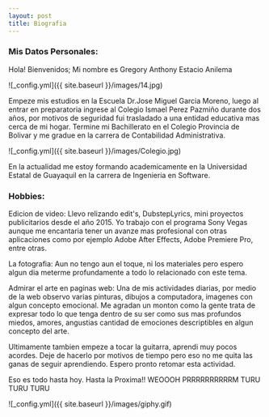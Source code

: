 ```yaml
---
layout: post
title: Biografia
---
```


### Mis Datos Personales:

Hola! Bienvenidos; Mi nombre es Gregory Anthony Estacio Anilema  

![_config.yml]({{ site.baseurl }}/images/14.jpg)

Empeze mis estudios en la Escuela Dr.Jose Miguel Garcia Moreno, luego al entrar en preparatoria ingrese al Colegio Ismael Perez Pazmiño durante dos años, por motivos de seguridad fui trasladado a una entidad educativa mas cerca de mi hogar. Termine mi Bachillerato en el Colegio Provincia de Bolivar y me gradue en la carrera de Contabilidad Administrativa.

![_config.yml]({{ site.baseurl }}/images/Colegio.jpg)

En la actualidad me estoy formando academicamente en la Universidad Estatal de Guayaquil en la carrera de Ingenieria en Software.

### Hobbies:

Edicion de video: Llevo relizando edit's, DubstepLyrics, mini proyectos publicitarios desde el año 2015. Yo trabajo con el programa Sony Vegas aunque me encantaria tener un avanze mas profesional con otras aplicaciones como por ejemplo Adobe After Effects, Adobe Premiere Pro, entre otras. 

La fotografia: Aun no tengo aun el toque, ni los materiales pero espero algun dia meterme profundamente a todo lo relacionado con este tema.

Admirar el arte en paginas web: Una de mis actividades diarias, por medio de la web observo varias pinturas, dibujos a computadora, imagenes con algun concepto emocional. Me agradan un monton como la gente trata de expresar todo lo que tenga dentro de su ser como sus mas profundos miedos, amores, angustias cantidad de emociones descriptibles en algun concepto del arte.

Ultimamente tambien empeze a tocar la guitarra, aprendi muy pocos acordes. Deje de hacerlo por motivos de tiempo pero eso no me quita las ganas de seguir aprendiendo. Espero pronto retomar esta actividad.

Eso es todo hasta hoy. Hasta la Proxima!! WEOOOH PRRRRRRRRRRM TURU TURU TURU

![_config.yml]({{ site.baseurl }}/images/giphy.gif)
